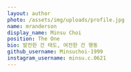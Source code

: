 ```yaml
---
layout: author
photo: /assets/img/uploads/profile.jpg
name: mranderson
display_name: Minsu Choi
position: The One
bio: 발전한 건 태도, 여전한 건 행동
github_username: Minsuchoi-1999
instagram_username: minsu.c.0621
---
```


